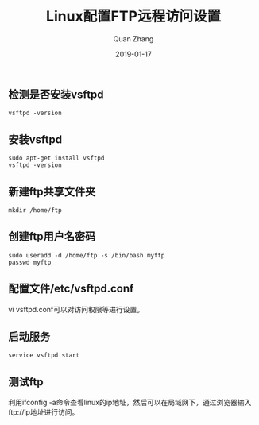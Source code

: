 ﻿---
layout: post
title: "Linux配置FTP远程访问设置"
date: 2019-01-17
categories: Java Linux
tags: Java Linux
author: Quan Zhang
---

## 检测是否安装vsftpd

```
vsftpd -version
```

## 安装vsftpd

```
sudo apt-get install vsftpd
vsftpd -version
```

## 新建ftp共享文件夹

```
mkdir /home/ftp
```

## 创建ftp用户名密码

```
sudo useradd -d /home/ftp -s /bin/bash myftp
passwd myftp
```

## 配置文件/etc/vsftpd.conf

vi vsftpd.conf可以对访问权限等进行设置。

## 启动服务

```
service vsftpd start
```

## 测试ftp

利用ifconfig -a命令查看linux的ip地址，然后可以在局域网下，通过浏览器输入ftp://ip地址进行访问。
